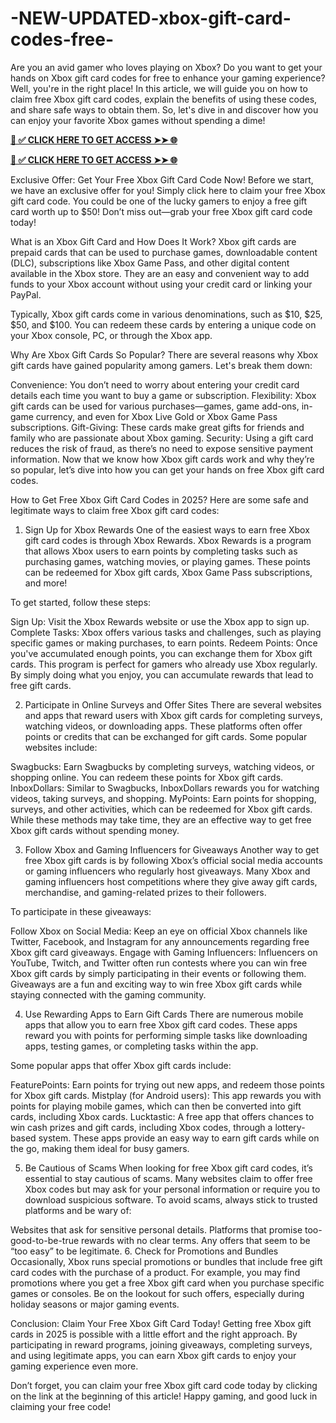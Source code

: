 # -NEW-UPDATED-xbox-gift-card-codes-free-
Are you an avid gamer who loves playing on Xbox? Do you want to get your hands on Xbox gift card codes for free to enhance your gaming experience? Well, you're in the right place! In this article, we will guide you on how to claim free Xbox gift card codes, explain the benefits of using these codes, and share safe ways to obtain them. So, let's dive in and discover how you can enjoy your favorite Xbox games without spending a dime!


**[📌 ✅ CLICK HERE TO GET ACCESS ➤➤ 🌐](https://newmegadeals.xyz/xbox-giftcard/)**




**[📌 ✅ CLICK HERE TO GET ACCESS ➤➤ 🌐](https://newmegadeals.xyz/xbox-giftcard/)**



Exclusive Offer: Get Your Free Xbox Gift Card Code Now! Before we start, we have an exclusive offer for you! Simply click here to claim your free Xbox gift card code. You could be one of the lucky gamers to enjoy a free gift card worth up to $50! Don’t miss out—grab your free Xbox gift card code today!

What is an Xbox Gift Card and How Does It Work?
Xbox gift cards are prepaid cards that can be used to purchase games, downloadable content (DLC), subscriptions like Xbox Game Pass, and other digital content available in the Xbox store. They are an easy and convenient way to add funds to your Xbox account without using your credit card or linking your PayPal.

Typically, Xbox gift cards come in various denominations, such as $10, $25, $50, and $100. You can redeem these cards by entering a unique code on your Xbox console, PC, or through the Xbox app.

Why Are Xbox Gift Cards So Popular?
There are several reasons why Xbox gift cards have gained popularity among gamers. Let's break them down:

Convenience: You don’t need to worry about entering your credit card details each time you want to buy a game or subscription.
Flexibility: Xbox gift cards can be used for various purchases—games, game add-ons, in-game currency, and even for Xbox Live Gold or Xbox Game Pass subscriptions.
Gift-Giving: These cards make great gifts for friends and family who are passionate about Xbox gaming.
Security: Using a gift card reduces the risk of fraud, as there’s no need to expose sensitive payment information.
Now that we know how Xbox gift cards work and why they’re so popular, let’s dive into how you can get your hands on free Xbox gift card codes.

How to Get Free Xbox Gift Card Codes in 2025?
Here are some safe and legitimate ways to claim free Xbox gift card codes:

1. Sign Up for Xbox Rewards
One of the easiest ways to earn free Xbox gift card codes is through Xbox Rewards. Xbox Rewards is a program that allows Xbox users to earn points by completing tasks such as purchasing games, watching movies, or playing games. These points can be redeemed for Xbox gift cards, Xbox Game Pass subscriptions, and more!

To get started, follow these steps:

Sign Up: Visit the Xbox Rewards website or use the Xbox app to sign up.
Complete Tasks: Xbox offers various tasks and challenges, such as playing specific games or making purchases, to earn points.
Redeem Points: Once you've accumulated enough points, you can exchange them for Xbox gift cards.
This program is perfect for gamers who already use Xbox regularly. By simply doing what you enjoy, you can accumulate rewards that lead to free gift cards.

2. Participate in Online Surveys and Offer Sites
There are several websites and apps that reward users with Xbox gift cards for completing surveys, watching videos, or downloading apps. These platforms often offer points or credits that can be exchanged for gift cards. Some popular websites include:

Swagbucks: Earn Swagbucks by completing surveys, watching videos, or shopping online. You can redeem these points for Xbox gift cards.
InboxDollars: Similar to Swagbucks, InboxDollars rewards you for watching videos, taking surveys, and shopping.
MyPoints: Earn points for shopping, surveys, and other activities, which can be redeemed for Xbox gift cards.
While these methods may take time, they are an effective way to get free Xbox gift cards without spending money.

3. Follow Xbox and Gaming Influencers for Giveaways
Another way to get free Xbox gift cards is by following Xbox’s official social media accounts or gaming influencers who regularly host giveaways. Many Xbox and gaming influencers host competitions where they give away gift cards, merchandise, and gaming-related prizes to their followers.

To participate in these giveaways:

Follow Xbox on Social Media: Keep an eye on official Xbox channels like Twitter, Facebook, and Instagram for any announcements regarding free Xbox gift card giveaways.
Engage with Gaming Influencers: Influencers on YouTube, Twitch, and Twitter often run contests where you can win free Xbox gift cards by simply participating in their events or following them.
Giveaways are a fun and exciting way to win free Xbox gift cards while staying connected with the gaming community.

4. Use Rewarding Apps to Earn Gift Cards
There are numerous mobile apps that allow you to earn free Xbox gift card codes. These apps reward you with points for performing simple tasks like downloading apps, testing games, or completing tasks within the app.

Some popular apps that offer Xbox gift cards include:

FeaturePoints: Earn points for trying out new apps, and redeem those points for Xbox gift cards.
Mistplay (for Android users): This app rewards you with points for playing mobile games, which can then be converted into gift cards, including Xbox cards.
Lucktastic: A free app that offers chances to win cash prizes and gift cards, including Xbox codes, through a lottery-based system.
These apps provide an easy way to earn gift cards while on the go, making them ideal for busy gamers.

5. Be Cautious of Scams
When looking for free Xbox gift card codes, it’s essential to stay cautious of scams. Many websites claim to offer free Xbox codes but may ask for your personal information or require you to download suspicious software. To avoid scams, always stick to trusted platforms and be wary of:

Websites that ask for sensitive personal details.
Platforms that promise too-good-to-be-true rewards with no clear terms.
Any offers that seem to be “too easy” to be legitimate.
6. Check for Promotions and Bundles
Occasionally, Xbox runs special promotions or bundles that include free gift card codes with the purchase of a product. For example, you may find promotions where you get a free Xbox gift card when you purchase specific games or consoles. Be on the lookout for such offers, especially during holiday seasons or major gaming events.

Conclusion: Claim Your Free Xbox Gift Card Today!
Getting free Xbox gift cards in 2025 is possible with a little effort and the right approach. By participating in reward programs, joining giveaways, completing surveys, and using legitimate apps, you can earn Xbox gift cards to enjoy your gaming experience even more.

Don’t forget, you can claim your free Xbox gift card code today by clicking on the link at the beginning of this article! Happy gaming, and good luck in claiming your free code!
